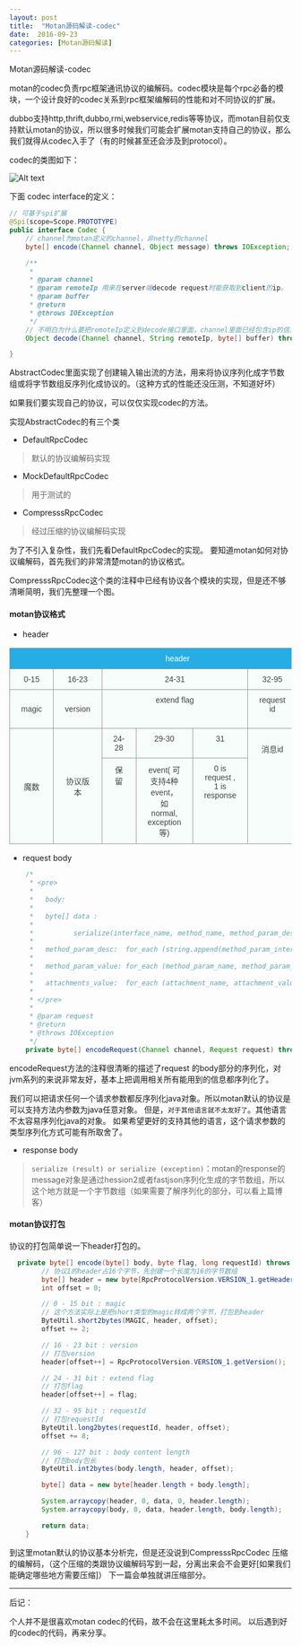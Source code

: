 ```yaml
---
layout: post
title:  "Motan源码解读-codec"
date:  2016-09-23
categories: [Motan源码解读]
---
```


Motan源码解读-codec


motan的codec负责rpc框架通讯协议的编解码。codec模块是每个rpc必备的模块，一个设计良好的codec关系到rpc框架编解码的性能和对不同协议的扩展。

dubbo支持http,thrift,dubbo,rmi,webservice,redis等等协议，而motan目前仅支持默认motan的协议，所以很多时候我们可能会扩展motan支持自己的协议，那么我们就得从codec入手了（有的时候甚至还会涉及到protocol）。

codec的类图如下：

![Alt text](/code/images//motan/codec.png)


下面 codec interface的定义：

``` java
// 可基于spi扩展
@Spi(scope=Scope.PROTOTYPE)
public interface Codec {
	// channel为motan定义的channel，非netty的channel
	byte[] encode(Channel channel, Object message) throws IOException;

	/**
	 * 
	 * @param channel
	 * @param remoteIp 用来在server端decode request时能获取到client的ip。
	 * @param buffer
	 * @return
	 * @throws IOException
	 */
	// 不明白为什么要把remoteIp定义到decode接口里面，channel里面已经包含ip的信息了
	Object decode(Channel channel, String remoteIp, byte[] buffer) throws IOException;

}
```
AbstractCodec里面实现了创建输入输出流的方法，用来将协议序列化成字节数组或将字节数组反序列化成协议的。（这种方式的性能还没压测，不知道好坏）

如果我们要实现自己的协议，可以仅仅实现codec的方法。

实现AbstractCodec的有三个类

- DefaultRpcCodec

> 默认的协议编解码实现

- MockDefaultRpcCodec

> 用于测试的

- CompresssRpcCodec

>经过压缩的协议编解码实现

为了不引入复杂性，我们先看DefaultRpcCodec的实现。
要知道motan如何对协议编解码，首先我们的非常清楚motan的协议格式。

CompresssRpcCodec这个类的注释中已经有协议各个模块的实现，但是还不够清晰简明，我们先整理一个图。

#### motan协议格式

- header


<table style="border-collapse:collapse;border-spacing:0;border-color:#999"><tr><th style="font-family:Arial, sans-serif;font-size:14px;font-weight:normal;padding:10px 20px;border-style:solid;border-width:1px;overflow:hidden;word-break:normal;border-color:#999;color:#fff;background-color:#26ADE4;text-align:center" colspan="7">header</th></tr><tr><td style="font-family:Arial, sans-serif;font-size:14px;padding:10px 20px;border-style:solid;border-width:1px;overflow:hidden;word-break:normal;border-color:#999;color:#444;background-color:#F7FDFA;text-align:center">0-15</td><td style="font-family:Arial, sans-serif;font-size:14px;padding:10px 20px;border-style:solid;border-width:1px;overflow:hidden;word-break:normal;border-color:#999;color:#444;background-color:#F7FDFA;text-align:center">16-23</td><td style="font-family:Arial, sans-serif;font-size:14px;padding:10px 20px;border-style:solid;border-width:1px;overflow:hidden;word-break:normal;border-color:#999;color:#444;background-color:#F7FDFA;text-align:center;vertical-align:top" colspan="3">24-31</td><td style="font-family:Arial, sans-serif;font-size:14px;padding:10px 20px;border-style:solid;border-width:1px;overflow:hidden;word-break:normal;border-color:#999;color:#444;background-color:#F7FDFA;text-align:center;vertical-align:top">32-95</td><td style="font-family:Arial, sans-serif;font-size:14px;padding:10px 20px;border-style:solid;border-width:1px;overflow:hidden;word-break:normal;border-color:#999;color:#444;background-color:#F7FDFA;text-align:center;vertical-align:top">96-127</td></tr><tr><td style="font-family:Arial, sans-serif;font-size:14px;padding:10px 20px;border-style:solid;border-width:1px;overflow:hidden;word-break:normal;border-color:#999;color:#444;background-color:#F7FDFA;text-align:center">magic</td><td style="font-family:Arial, sans-serif;font-size:14px;padding:10px 20px;border-style:solid;border-width:1px;overflow:hidden;word-break:normal;border-color:#999;color:#444;background-color:#F7FDFA;text-align:center">version</td><td style="font-family:Arial, sans-serif;font-size:14px;padding:10px 20px;border-style:solid;border-width:1px;overflow:hidden;word-break:normal;border-color:#999;color:#444;background-color:#F7FDFA;text-align:center;vertical-align:top" colspan="3">extend flag</td><td style="font-family:Arial, sans-serif;font-size:14px;padding:10px 20px;border-style:solid;border-width:1px;overflow:hidden;word-break:normal;border-color:#999;color:#444;background-color:#F7FDFA;text-align:center;vertical-align:top">request id</td><td style="font-family:Arial, sans-serif;font-size:14px;padding:10px 20px;border-style:solid;border-width:1px;overflow:hidden;word-break:normal;border-color:#999;color:#444;background-color:#F7FDFA;text-align:center;vertical-align:top">body content length</td></tr><tr><td style="font-family:Arial, sans-serif;font-size:14px;padding:10px 20px;border-style:solid;border-width:1px;overflow:hidden;word-break:normal;border-color:#999;color:#444;background-color:#F7FDFA;text-align:center" rowspan="2">魔数</td><td style="font-family:Arial, sans-serif;font-size:14px;padding:10px 20px;border-style:solid;border-width:1px;overflow:hidden;word-break:normal;border-color:#999;color:#444;background-color:#F7FDFA;text-align:center" rowspan="2">协议版本</td><td style="font-family:Arial, sans-serif;font-size:14px;padding:10px 20px;border-style:solid;border-width:1px;overflow:hidden;word-break:normal;border-color:#999;color:#444;background-color:#F7FDFA;text-align:center;vertical-align:top">24-28</td><td style="font-family:Arial, sans-serif;font-size:14px;padding:10px 20px;border-style:solid;border-width:1px;overflow:hidden;word-break:normal;border-color:#999;color:#444;background-color:#F7FDFA;text-align:center;vertical-align:top">29-30</td><td style="font-family:Arial, sans-serif;font-size:14px;padding:10px 20px;border-style:solid;border-width:1px;overflow:hidden;word-break:normal;border-color:#999;color:#444;background-color:#F7FDFA;text-align:center;vertical-align:top">31</td><td style="font-family:Arial, sans-serif;font-size:14px;padding:10px 20px;border-style:solid;border-width:1px;overflow:hidden;word-break:normal;border-color:#999;color:#444;background-color:#F7FDFA;text-align:center;vertical-align:top" rowspan="2"><br>消息id<br></td><td style="font-family:Arial, sans-serif;font-size:14px;padding:10px 20px;border-style:solid;border-width:1px;overflow:hidden;word-break:normal;border-color:#999;color:#444;background-color:#F7FDFA;text-align:center;vertical-align:top" rowspan="2"><br>body包长</td></tr><tr><td style="font-family:Arial, sans-serif;font-size:14px;padding:10px 20px;border-style:solid;border-width:1px;overflow:hidden;word-break:normal;border-color:#999;color:#444;background-color:#F7FDFA;text-align:center;vertical-align:top">保留</td><td style="font-family:Arial, sans-serif;font-size:14px;padding:10px 20px;border-style:solid;border-width:1px;overflow:hidden;word-break:normal;border-color:#999;color:#444;background-color:#F7FDFA;text-align:center;vertical-align:top">event( 可支持4种event，<br>如normal, exception等)</td><td style="font-family:Arial, sans-serif;font-size:14px;padding:10px 20px;border-style:solid;border-width:1px;overflow:hidden;word-break:normal;border-color:#999;color:#444;background-color:#F7FDFA;text-align:center;vertical-align:top">0 is request , 1 is response</td></tr></table>


- request body

```  java
    /* 
     * <pre>
	 * 
	 * 	 body:
	 * 
	 * 	 byte[] data :  
	 * 
	 * 			serialize(interface_name, method_name, method_param_desc, method_param_value, attachments_size, attachments_value) 
	 * 
	 *   method_param_desc:  for_each (string.append(method_param_interface_name))
	 * 
	 *   method_param_value: for_each (method_param_name, method_param_value)
	 * 
	 * 	 attachments_value:  for_each (attachment_name, attachment_value)
	 * 
	 * </pre>
     * 
     * @param request
     * @return
     * @throws IOException
     */
    private byte[] encodeRequest(Channel channel, Request request) throws IOException ;
```

encodeRequest方法的注释很清晰的描述了request 的body部分的序列化，对jvm系列的来说非常友好，基本上把调用相关所有能用到的信息都序列化了。

我们可以把请求任何一个请求参数都反序列化java对象。所以motan默认的协议是可以支持方法内参数为java任意对象。
但是，`对于其他语言就不太友好了`。其他语言不太容易序列化java的对象。
如果希望更好的支持其他的语言，这个请求参数的类型序列化方式可能有所取舍了。

- response body

> `serialize (result) or serialize (exception)`：motan的response的message对象是通过hession2或者fastjson序列化生成的字节数组，所以这个地方就是一个字节数组（如果需要了解序列化的部分，可以看上篇博客）


#### motan协议打包

协议的打包简单说一下header打包的。

``` java
  private byte[] encode(byte[] body, byte flag, long requestId) throws IOException {
        // 协议1的header占16个字节，先创建一个长度为16的字节数组
        byte[] header = new byte[RpcProtocolVersion.VERSION_1.getHeaderLength()];
        int offset = 0;

        // 0 - 15 bit : magic
        // 这个方法实际上是把short类型的magic转成两个字节，打包到header
        ByteUtil.short2bytes(MAGIC, header, offset);
        offset += 2;

        // 16 - 23 bit : version
        // 打包version
        header[offset++] = RpcProtocolVersion.VERSION_1.getVersion();

        // 24 - 31 bit : extend flag
        // 打包flag
        header[offset++] = flag;

        // 32 - 95 bit : requestId
        // 打包requestId
        ByteUtil.long2bytes(requestId, header, offset);
        offset += 8;

        // 96 - 127 bit : body content length
        // 打包body包长
        ByteUtil.int2bytes(body.length, header, offset);

        byte[] data = new byte[header.length + body.length];

        System.arraycopy(header, 0, data, 0, header.length);
        System.arraycopy(body, 0, data, header.length, body.length);

        return data;
    }
```


到这里motan默认的协议基本分析完，但是还没说到CompresssRpcCodec 压缩的编解码，（这个压缩的类跟协议编解码写到一起，分离出来会不会更好[如果我们能确定哪些地方需要压缩]）
下一篇会单独就讲压缩部分。

---
后记：

个人并不是很喜欢motan codec的代码，故不会在这里耗太多时间。
以后遇到好的codec的代码，再来分享。